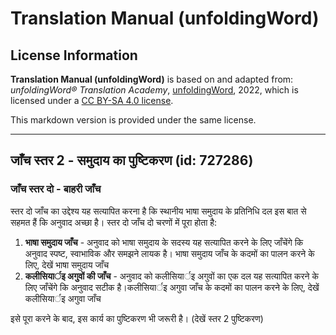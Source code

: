 # Translation Manual (unfoldingWord)

## License Information

**Translation Manual (unfoldingWord)** is based on and adapted from: _unfoldingWord® Translation Academy_, [unfoldingWord](https://unfoldingword.org/utw), 2022, which is licensed under a [CC BY-SA 4.0 license](https://creativecommons.org/licenses/by-sa/4.0/legalcode.en).

This markdown version is provided under the same license.



--------------------------------

## जाँच स्तर 2 - समुदाय का पुष्टिकरण (id: 727286)

### जाँच स्तर दो \- बाहरी जाँच

स्तर दो जाँच का उद्देश्य यह सत्यापित करना है कि स्थानीय भाषा समुदाय के प्रतिनिधि दल इस बात से सहमत हैं कि अनुवाद अच्छा है। स्तर दो जाँच दो चरणों में पूरा होता है:

1. **भाषा समुदाय जाँच** \- अनुवाद को भाषा समुदाय के सदस्य यह सत्यापित करने के लिए जाँचेंगे कि अनुवाद स्पष्ट, स्वाभाविक और समझने लायक है। भाषा समुदाय जाँच के कदमों का पालन करने के लिए, देखें भाषा समुदाय जाँच
2. **कलीसियार्इ अगुवों की जाँच** \- अनुवाद को कलीसियार्इ अगुवों का एक दल यह सत्यापित करने के लिए जाँचेंगे कि अनुवाद सटीक है।कलीसियार्इ अगुवा जाँच के कदमों का पालन करने के लिए, देखें कलीसियार्इ अगुवा जाँच

इसे पूरा करने के बाद, इस कार्य का पुष्टिकरण भी जरूरी है। (देखें स्तर 2 पुष्टिकरण)


